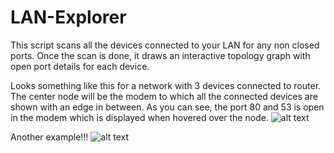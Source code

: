 # LAN-Explorer
This script scans all the devices connected to your LAN for any non closed ports.
Once the scan is done, it draws an interactive topology graph with open port details for each device.

Looks something like this for a network with 3 devices connected to router. The center node will be the modem to which all the connected devices are shown with an edge in between.
As you can see, the port 80 and 53 is open in the modem which is displayed when hovered over the node.
![alt text](https://github.com/mslegion/LAN_Peeper/blob/main/screenshots/Screenshot%202021-03-31%20at%205.59.51%20PM.png)

Another example!!!
![alt text](https://github.com/mslegion/LAN_Peeper/blob/main/screenshots/Screenshot%202021-03-31%20at%207.17.08%20PM.png)
